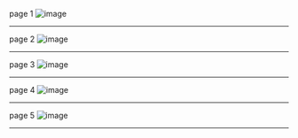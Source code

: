 page 1
![image](https://github.com/user-attachments/assets/de2f9ebb-f06f-46dd-97de-c458bc52df8f)

---
page 2
![image](https://github.com/user-attachments/assets/83508c5a-dfb5-4254-b3f8-9635af6d1c0d)

---
page 3
![image](https://github.com/user-attachments/assets/54393f20-9622-4163-895a-6899a2ee78a4)

---
page 4
![image](https://github.com/user-attachments/assets/6398aafc-501f-417d-a92f-cb58f3c8210d)

---
page 5
![image](https://github.com/user-attachments/assets/9034bbfe-bbaf-46c6-8590-33cb95b2d372)

---

